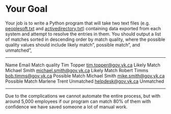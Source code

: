 # Your Goal

Your job is to write a Python program that will take two text files
(e.g. [peoplesoft.txt](peoplesoft.txt) and
[activedirectory.txt](activedirectory.txt)) containing data exported
from each system and attempt to resolve the entries in them. You should
output a list of matches sorted in descending order by match quality,
where the possible quality values should include likely match”,
possible match”, and unmatched”,

  --------------- ------------------------- ----------------
  Name            Email                     Match quality
  Tim Topper      tim.topper@gov.yk.ca      Likely Match
  Michael Smith   michael.smith@gov.yk.ca   Likely Match
  Robert Timms    bob.timms@gov.yk.ca       Possible Match
  Michael Smith   mike.smith@gov.yk.ca      Possible Match
  Marlene Trent                             Unmatched
                  helpdesk@gov.yk.ca        Unmatched
  --------------- ------------------------- ----------------

Due to the complications we cannot automate the entire process, but with
around 5,000 employees if our program can match 80% of them with
confidence we have saved someone a lot of manual work.
